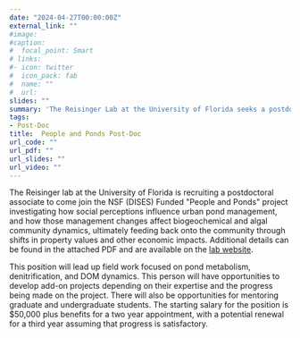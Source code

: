 ```yaml
---
date: "2024-04-27T00:00:00Z"
external_link: ""
#image:
#caption: 
#  focal_point: Smart
# links:
#- icon: twitter
#  icon_pack: fab
#  name: ""
#  url: 
slides: ""
summary: 'The Reisinger Lab at the University of Florida seeks a postdoctoral associate to join the NSF (DISES) funded "People and Ponds" project'
tags:
- Post-Doc
title:  People and Ponds Post-Doc
url_code: ""
url_pdf: ""
url_slides: ""
url_video: ""
---
```


The Reisinger lab at the University of Florida is recruiting a postdoctoral associate to come join the NSF (DISES) Funded "People and Ponds" project investigating how social perceptions influence urban pond management, and how those management changes affect biogeochemical and algal community dynamics, ultimately feeding back onto the community through shifts in property values and other economic impacts. Additional details can be found in the attached PDF and are available on the [lab website](https://ajreisingerlab.weebly.com/post-doc-position.html). 

This position will lead up field work focused on pond metabolism, denitrification, and DOM dynamics. This person will have opportunities to develop add-on projects depending on their expertise and the progress being made on the project. There will also be opportunities for mentoring graduate and undergraduate students. The starting salary for the position is $50,000 plus benefits for a two year appointment, with a potential renewal for a third year assuming that progress is satisfactory. 

